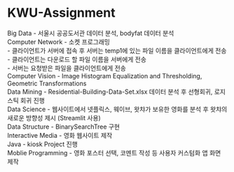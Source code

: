 # KWU-Assignment

Big Data - 서울시 공공도서관 데이터 분석, bodyfat 데이터 분석    
Computer Network - 소켓 프로그래밍    
    - 클라이언트가 서버에 접속 후 서버는 temp1에 있는 파일 이름을 클라이언트에게 전송  
    - 클라이언트는 다운로드 할 파일 이름을 서버에게 전송  
    - 서버는 요청받은 파일을 클라이언트에게 전송  
Computer Vision - Image Histogram Equalization and Thresholding, Geometric Transformations    
Data Mining - Residential-Building-Data-Set.xlsx 데이터 분석 후 선형회귀, 로지스틱 회귀 진행    
Data Science - 웹사이트에서 넷플릭스, 웨이브, 왓챠가 보유한 영화를 분석 후 왓챠의 새로운 방향성 제시 (Streamlit 사용)    
Data Structure - BinarySearchTree 구현    
Interactive Media - 영화 웹사이트 제작    
Java - kiosk Project 진행    
Moblie Programming - 영화 포스터 선택, 코멘트 작성 등 사용자 커스텀화 앱 화면 제작    
